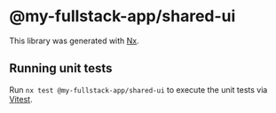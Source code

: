 # @my-fullstack-app/shared-ui

This library was generated with [Nx](https://nx.dev).

## Running unit tests

Run `nx test @my-fullstack-app/shared-ui` to execute the unit tests via [Vitest](https://vitest.dev/).
